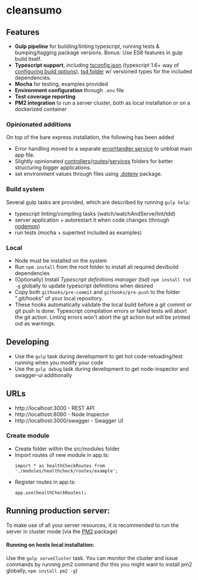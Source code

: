 cleansumo
=====================

## Features

- **Gulp pipeline** for building/linting typescript, running tests & bumping/tagging package versions. Bonus: Use ES6 features in gulp build itself.
- **Typescript support**, including [tsconfig.json](tsconfig.json) (typescript 1.6+ way of [configuring build options](https://github.com/Microsoft/TypeScript/wiki/tsconfig.json)),
[tsd folder](./typings) w/ versioned types for the included dependencies.
- **Mocha** for testing, examples provided
- **Environment configuration** through `.env` file
- **Test coverage reporting**
- **PM2 integration** to run a server cluster, both as local installation or on a dockerized container

### Opinionated additions

On top of the bare express installation, the following has been added

- Error handling moved to a separate [errorHandler service](./src/services/errorHandler.ts) to unbloat main app file.
- Slightly opinionated [controllers](./src/controllers)/[routes](./src/routes)/[services](./src/services) folders
for better structuring bigger applications.
- set environment values through files using [.dotenv](https://www.npmjs.com/package/dotenv) package.

### Build system

Several gulp tasks are provided, which are described by running `gulp help`:

- typescript linting/compiling tasks (watch/watchAndServe/lint/tdd)
- server application + autorestart it when code changes (through [nodemon](https://www.npmjs.com/package/nodemon))
- run tests (mocha + supertest included as examples)

### Local

- Node must be installed on the system
- Run `npm install` from the root folder to install all required dev/build dependencies
- (Optionally) Install *Typescript definitions manager (tsd)* `npm install tsd -g` globally to update typescript definitions when desired
- Copy both `githooks/pre-commit` and `githooks/pre-push` to the folder ".git/hooks" of your local repository.
 - These hooks automatically validate the local build before a git commit or git push is done. Typescript compilation errors or failed tests will abort the git action. Linting errors won't abort the git action but will be printed out as warnings.

## Developing

- Use the `gulp` task during development to get hot code-reloading/test running when you modify your code
- Use the `gulp debug` task during development to get node-inspector and swagger-ui additionally

## URLs

- http://localhost:3000 - REST API
- http://localhost:8080 - Node Inspector
- http://localhost:3000/swagger - Swagger UI

### Create module

- Create folder within the src/modules folder
- Import routes of new module in app.ts:
    ```
    import * as healthCheckRoutes from './modules/healthcheck/routes/example';
    ```
- Register routes in app.ts: 
    ```
    app.use(healthCheckRoutes);
    ```

## Running production server:

To make use of all your server resources, it is recommended to run the server in cluster mode (via the [PM2](https://www.npmjs.com/package/pm2) package)

#### Running on hosts local installation:

Use the `gulp serveCluster` task. You can monitor the cluster and issue commands by running pm2 command (for this you might want to install pm2 globally, `npm install pm2 -g`)

